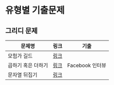 # 유형별 기출문제

## 그리디 문제

| 문제명             | 링크                 | 기출            |
| ------------------ | -------------------- | --------------- |
| 모험가 길드        | [링크](./ch11_01.py) |                 |
| 곱하기 혹은 더하기 | [링크](./ch11_02.py) | Facebook 인터뷰 |
| 문자열 뒤집기      | [링크](./ch11_03.py) |                 |

